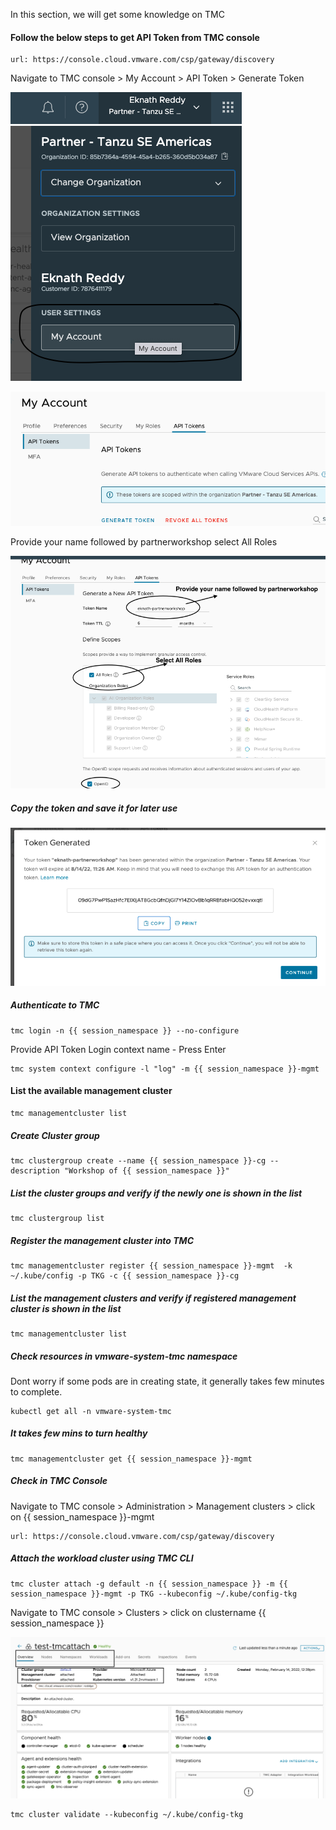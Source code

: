 In this section, we will get some knowledge on TMC 

#### Follow the below steps to get API Token from TMC console

```dashboard:open-url
url: https://console.cloud.vmware.com/csp/gateway/discovery
```
Navigate to TMC console > My Account > API Token > Generate Token

![TMC Account page](images/tmc-1.png)

![TMC API Token](images/TMC-2.png)

Provide your name followed by partnerworkshop
select All Roles

![TMC Generate API Token](images/TMC-3.png)

##### Copy the token and save it for later use ####

![TMC Token](images/TMC-4.png)

##### Authenticate to TMC

```execute
tmc login -n {{ session_namespace }} --no-configure
```
Provide API Token
Login context name - Press Enter

```execute
tmc system context configure -l "log" -m {{ session_namespace }}-mgmt
```

#### List the available management cluster

```execute
tmc managementcluster list
```

##### Create Cluster group

```execute
tmc clustergroup create --name {{ session_namespace }}-cg --description "Workshop of {{ session_namespace }}"
```

##### List the cluster groups and verify if the newly one is shown in the list

```execute
tmc clustergroup list
```

##### Register the management cluster into TMC

```execute
tmc managementcluster register {{ session_namespace }}-mgmt  -k ~/.kube/config -p TKG -c {{ session_namespace }}-cg
```

##### List the management clusters and verify if registered management cluster is shown in the list

```execute
tmc managementcluster list
```

##### Check resources in vmware-system-tmc namespace
Dont worry if some pods are in creating state, it generally takes few minutes to complete. 

```execute
kubectl get all -n vmware-system-tmc
```

##### It takes few mins to turn healthy

```execute
tmc managementcluster get {{ session_namespace }}-mgmt
```

##### Check in TMC Console

Navigate to TMC console > Administration > Management clusters > click on {{ session_namespace }}-mgmt

```dashboard:open-url
url: https://console.cloud.vmware.com/csp/gateway/discovery
```

##### Attach the workload cluster using TMC CLI

```execute
tmc cluster attach -g default -n {{ session_namespace }} -m {{ session_namespace }}-mgmt -p TKG --kubeconfig ~/.kube/config-tkg
```

Navigate to  TMC console > Clusters > click on clustername {{ session_namespace }}

![TMC Cluster console](images/TMC-5.png)

```execute
tmc cluster validate --kubeconfig ~/.kube/config-tkg
```
